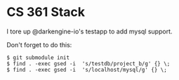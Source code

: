 CS 361 Stack
============

I tore up @darkengine-io's testapp to add mysql support.

Don't forget to do this:
```
$ git submodule init
$ find . -exec gsed -i  's/testdb/project_b/g' {} \;
$ find . -exec gsed -i  's/localhost/mysql/g' {} \;

```
